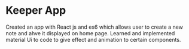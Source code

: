# Keeper App
Created an app with React js and es6 which allows user to create a new note and ahve it displayed on home page. Learned and implemented material Ui to code to give effect and animation to certain components.

